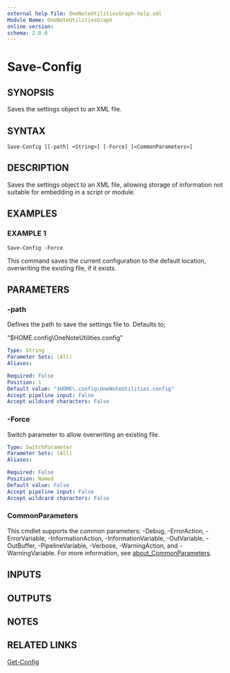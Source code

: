 ```yaml
---
external help file: OneNoteUtilitiesGraph-help.xml
Module Name: OneNoteUtilitiesGraph
online version:
schema: 2.0.0
---
```


# Save-Config

## SYNOPSIS
Saves the settings object to an XML file.

## SYNTAX

```
Save-Config [[-path] <String>] [-Force] [<CommonParameters>]
```

## DESCRIPTION
Saves the settings object to an XML file, allowing storage of information not suitable for embedding in a script or module.

## EXAMPLES

### EXAMPLE 1
```
Save-Config -Force
```

This command saves the current configuration to the default location, overwriting the existing file, if it exists.

## PARAMETERS

### -path
Defines the path to save the settings file to.
Defaults to;

"$HOME\.config\OneNoteUtilities.config"

```yaml
Type: String
Parameter Sets: (All)
Aliases:

Required: False
Position: 1
Default value: "$HOME\.config\OneNoteUtilities.config"
Accept pipeline input: False
Accept wildcard characters: False
```

### -Force
Switch parameter to allow overwriting an existing file.

```yaml
Type: SwitchParameter
Parameter Sets: (All)
Aliases:

Required: False
Position: Named
Default value: False
Accept pipeline input: False
Accept wildcard characters: False
```

### CommonParameters
This cmdlet supports the common parameters: -Debug, -ErrorAction, -ErrorVariable, -InformationAction, -InformationVariable, -OutVariable, -OutBuffer, -PipelineVariable, -Verbose, -WarningAction, and -WarningVariable. For more information, see [about_CommonParameters](http://go.microsoft.com/fwlink/?LinkID=113216).

## INPUTS

## OUTPUTS

## NOTES

## RELATED LINKS

[Get-Config](Get-Config.md)